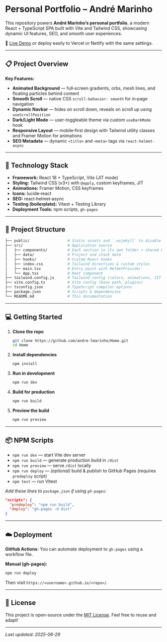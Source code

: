 # Personal Portfolio – André Marinho

This repository powers **André Marinho’s personal portfolio**, a modern React + TypeScript SPA built with Vite and Tailwind CSS, showcasing dynamic UI features, SEO, and smooth user experiences.

🔗 [Live Demo](https://andre-lmarinho.github.io/Home/)
*or* deploy easily to Vercel or Netlify with the same settings.

---

## 📋 Project Overview

**Key Features:**

* **Animated Background** — full‑screen gradients, orbs, mesh lines, and floating particles behind content
* **Smooth Scroll** — native CSS `scroll-behavior: smooth` for in‑page navigation
* **Dynamic Navbar** — hides on scroll down, reveals on scroll up using `useScrollPosition`
* **Dark/Light Mode** — user-toggleable theme via custom `useDarkMode` hook
* **Responsive Layout** — mobile‑first design with Tailwind utility classes and Framer Motion for animations
* **SEO Metadata** — dynamic `<title>` and `<meta>` tags via `react-helmet-async`

---

## 🚀 Technology Stack

* **Framework:** React 18 + TypeScript, Vite (JIT mode)
* **Styling:** Tailwind CSS (v3+) with `@apply`, custom keyframes, JIT
* **Animations:** Framer Motion, CSS keyframes
* **Icons:** lucide‑react
* **SEO:** react‑helmet‑async
* **Testing (boilerplate):** Vitest + Testing Library
* **Deployment Tools:** npm scripts, `gh-pages`

---

## 📂 Project Structure

```bash
├── public/                 # Static assets and `.nojekyll` to disable Jekyll
├── src/                    # Application source
│   ├── components/         # Each section in its own folder + shared UI
│   ├── data/               # Project and stack data
│   ├── hooks/              # Custom React hooks
│   ├── index.css           # Tailwind directives & custom styles
│   ├── main.tsx            # Entry point with HelmetProvider
│   └── App.tsx             # Root component
├── tailwind.config.js      # Tailwind config (colors, animations, JIT content)
├── vite.config.ts          # Vite config (base path, plugins)
├── tsconfig.json           # TypeScript compiler options
├── package.json            # Scripts & dependencies
└── README.md               # This documentation
```

---

## 💻 Getting Started

1. **Clone the repo**

   ```bash
   git clone https://github.com/andre-lmarinho/Home.git
   cd Home
   ```
2. **Install dependencies**

   ```bash
   npm install
   ```
3. **Run in development**

   ```bash
   npm run dev
   ```
4. **Build for production**

   ```bash
   npm run build
   ```
5. **Preview the build**

   ```bash
   npm run preview
   ```

---

## 📦 NPM Scripts

* `npm run dev` — start Vite dev server
* `npm run build` — generate production build in `/dist`
* `npm run preview` — serve `/dist` locally
* `npm run deploy` — *(optional)* build & publish to GitHub Pages (requires `predeploy` script)
* `npm test` — run Vitest

*Add these lines to `package.json` if using `gh-pages`:*

```json
"scripts": {
  "predeploy": "npm run build",
  "deploy": "gh-pages -d dist"
}
```

---

## ☁️ Deployment

**GitHub Actions:**
You can automate deployment to `gh-pages` using a workflow file.

**Manual (gh-pages):**

```bash
npm run deploy
```

Then visit `https://<username>.github.io/<repo>/`.

---

## 📜 License

This project is open-source under the [MIT License](LICENSE).
Feel free to reuse and adapt!

---

*Last updated: 2025-06-29*
